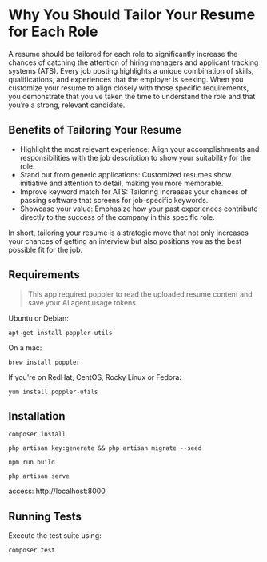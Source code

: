 # Why You Should Tailor Your Resume for Each Role

A resume should be tailored for each role to significantly increase the chances of catching the attention of hiring managers and applicant tracking systems (ATS). Every job posting highlights a unique combination of skills, qualifications, and experiences that the employer is seeking. When you customize your resume to align closely with those specific requirements, you demonstrate that you’ve taken the time to understand the role and that you’re a strong, relevant candidate.

## Benefits of Tailoring Your Resume

- Highlight the most relevant experience: Align your accomplishments and responsibilities with the job description to show your suitability for the role.
- Stand out from generic applications: Customized resumes show initiative and attention to detail, making you more memorable.
- Improve keyword match for ATS: Tailoring increases your chances of passing software that screens for job-specific keywords.
- Showcase your value: Emphasize how your past experiences contribute directly to the success of the company in this specific role.

In short, tailoring your resume is a strategic move that not only increases your chances of getting an interview but also positions you as the best possible fit for the job.

## Requirements

> This app required poppler to read the uploaded resume content and save your AI agent usage tokens

Ubuntu or Debian:

```apt-get install poppler-utils```

On a mac:

```brew install poppler```

If you're on RedHat, CentOS, Rocky Linux or Fedora:

```yum install poppler-utils```

## Installation

```composer install```

```php artisan key:generate && php artisan migrate --seed```

```npm run build```

```php artisan serve```


access: http://localhost:8000

## Running Tests

Execute the test suite using:

```sh
composer test
```
